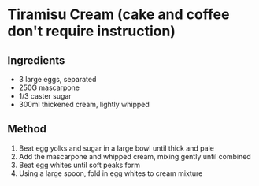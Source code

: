 # Tiramisu Cream (cake and coffee don't require instruction)

## Ingredients

* 3 large eggs, separated
* 250G mascarpone
* 1/3 caster sugar
* 300ml thickened cream, lightly whipped

## Method

1. Beat egg yolks and sugar in a large bowl until thick and pale
2. Add the mascarpone and whipped cream, mixing gently until combined
3. Beat egg whites until soft peaks form
4. Using a large spoon, fold in egg whites to cream mixture